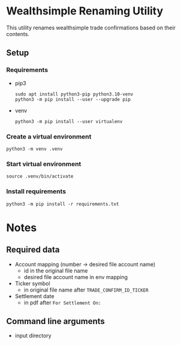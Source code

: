 # Wealthsimple Renaming Utility

This utility renames wealthsimple trade confirmations based on their contents.

## Setup

### Requirements
- pip3
  ```
  sudo apt install python3-pip python3.10-venv
  python3 -m pip install --user --upgrade pip
  ```
- venv
  ```
  python3 -m pip install --user virtualenv
  ```

### Create a virtual environment

```
python3 -m venv .venv
```

### Start virtual environment

```
source .venv/bin/activate
```

### Install requirements

```
python3 -m pip install -r requirements.txt
```

# Notes

## Required data
- Account mapping (number -> desired file account name)
  - id in the original file name
  - desired file account name in env mapping
- Ticker symbol
  - in original file name after `TRADE_CONFIRM_ID_TICKER`
- Settlement date
  - in pdf after `For Settlement On:`

## Command line arguments
- input directory